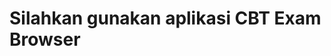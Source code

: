 <!DOCTYPE html>
<html lang="en">
<head>
    <meta charset="UTF-8">
    <meta name="viewport" content="width=device-width, initial-scale=1.0">
    <title>My WebView Website</title>
</head>
<body>
    <h1>Silahkan gunakan aplikasi CBT Exam Browser</h1>
    <script>
       function isAndroidWebView() {
    var userAgent = navigator.userAgent;
    return (userAgent.includes('wv') || userAgent.includes('WebView') || userAgent.includes('Android'));
}

function isMobile() {
    var userAgent = navigator.userAgent || navigator.vendor || window.opera;
    return (/android/i.test(userAgent));
}

if (isMobile() && !isAndroidWebView()) {
    alert("Aplikasi tidak bisa diakses via browser di perangkat mobile");
}

    </script>

</body>
</html>
